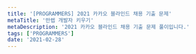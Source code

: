 ```yaml
---
title: '[PROGRAMMERS] 2021 카카오 블라인드 채용 기출 문제'
metaTitle: '만렙 개발자 키우기'
metaDescription: '2021 카카오 블라인드 채용 기출 문제 풀이입니다.'
tags: ['PROGRAMMERS']
date: '2021-02-28'
---
```

